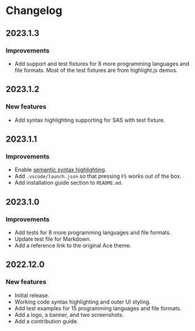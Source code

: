 # Changelog

## 2023.1.3

### Improvements

- Add support and test fixtures for 8 more programming languages and file formats.
  Most of the test fixtures are from highlight.js demos.

## 2023.1.2

### New features

- Add syntax highlighting supporting for SAS with test fixture.

## 2023.1.1

### Improvements

- Enable [semantic syntax highlighting](https://code.visualstudio.com/api/language-extensions/semantic-highlight-guide).
- Add `.vscode/launch.json` so that pressing `F5` works out of the box.
- Add installation guide section to `README.md`.

## 2023.1.0

### Improvements

- Add tests for 8 more programming languages and file formats.
- Update test file for Markdown.
- Add a reference link to the original Ace theme.

## 2022.12.0

### New features

- Initial release.
- Working code syntax highlighting and outer UI styling.
- Add test examples for 15 programming languages and file formats.
- Add a logo, a banner, and two screenshots.
- Add a contribution guide.
